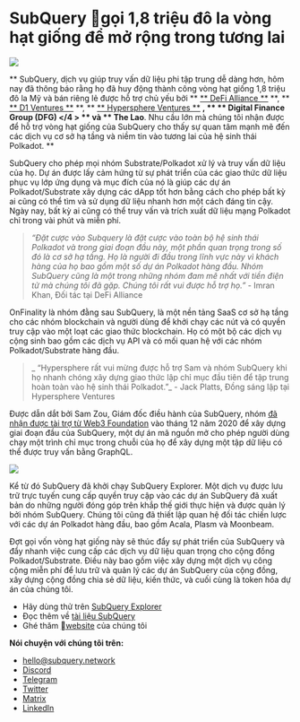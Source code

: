 # SubQuery gọi 1,8 triệu đô la vòng hạt giống để mở rộng trong tương lai

![](https://miro.medium.com/max/1400/0*CrM8-LKRt3slWAsN)

** SubQuery, dịch vụ giúp truy vấn dữ liệu phi tập trung dễ dàng hơn, hôm nay đã thông báo rằng họ đã huy động thành công vòng hạt giống 1,8 triệu đô la Mỹ và bán riêng lẻ được hỗ trợ chủ yếu bởi ** [** DeFi Alliance **](https://defialliance.co/) **, ** [** D1 Ventures **](https://d1.ventures/) **, ** [** Hypersphere Ventures **](https://hypersphere.ventures/) **, **
** Digital Finance Group (DFG) </4 > ** và ** The Lao**. Nhu cầu lớn mà chúng tôi nhận được để hỗ trợ vòng hạt giống của SubQuery cho thấy sự quan tâm mạnh mẽ đến các dịch vụ cơ sở hạ tầng và niềm tin vào tương lai của hệ sinh thái Polkadot. **</p> 

SubQuery cho phép mọi nhóm Substrate/Polkadot xử lý và truy vấn dữ liệu của họ. Dự án được lấy cảm hứng từ sự phát triển của các giao thức dữ liệu phục vụ lớp ứng dụng và mục đích của nó là giúp các dự án Polkadot/Substrate xây dựng các dApp tốt hơn bằng cách cho phép bất kỳ ai cũng có thể tìm và sử dụng dữ liệu nhanh hơn một cách đáng tin cậy. Ngày nay, bất kỳ ai cũng có thể truy vấn và trích xuất dữ liệu mạng Polkadot chỉ trong vài phút và miễn phí.



> _“Đặt cược vào Subquery là đặt cược vào toàn bộ hệ sinh thái Polkadot và trong giai đoạn đầu này, một phần quan trọng trong số đó là cơ sở hạ tầng. Họ là người đi đầu trong lĩnh vực này vì khách hàng của họ bao gồm một số dự án Polkadot hàng đầu. Nhóm SubQuery cũng là một trong những nhóm đam mê nhất với tiền điện tử mà chúng tôi đã gặp. Chúng tôi rất vui được hỗ trợ họ.”_ - Imran Khan, Đối tác tại DeFi Alliance

OnFinality là nhóm đằng sau SubQuery, là một nền tảng SaaS cơ sở hạ tầng cho các nhóm blockchain và người dùng để khởi chạy các nút và có quyền truy cập vào một loạt các giao thức blockchain. Họ có một bộ các dịch vụ cộng sinh bao gồm các dịch vụ API và có mối quan hệ với các nhóm Polkadot/Substrate hàng đầu.



> _ “Hypersphere rất vui mừng được hỗ trợ Sam và nhóm SubQuery khi họ nhanh chóng xây dựng giao thức lập chỉ mục đầu tiên để tập trung hoàn toàn vào hệ sinh thái Polkadot.”_ - Jack Platts, Đồng sáng lập tại Hypersphere Ventures

Được dẫn dắt bởi Sam Zou, Giám đốc điều hành của SubQuery, nhóm [đã nhận được tài trợ từ Web3 Foundation](https://subquery.medium.com/subquery-delivers-its-open-source-sdk-following-a-web3-foundation-grant-20da26ae87f) vào tháng 12 năm 2020 để xây dựng giai đoạn đầu của SubQuery, một dự án mã nguồn mở cho phép người dùng chạy một trình chỉ mục trong chuỗi của họ để xây dựng một tập dữ liệu có thể được truy vấn bằng GraphQL.

![](https://miro.medium.com/max/1000/0*kjspGYRr_BtMk015)

Kể từ đó SubQuery đã khởi chạy SubQuery Explorer. Một dịch vụ được lưu trữ trực tuyến cung cấp quyền truy cập vào các dự án SubQuery đã xuất bản do những người đóng góp trên khắp thế giới thực hiện và được quản lý bởi nhóm SubQuery. Chúng tôi cũng đã thiết lập quan hệ đối tác chiến lược với các dự án Polkadot hàng đầu, bao gồm Acala, Plasm và Moonbeam.

Đợt gọi vốn vòng hạt giống này sẽ thúc đẩy sự phát triển của SubQuery và đẩy nhanh việc cung cấp các dịch vụ dữ liệu quan trọng cho cộng đồng Polkadot/Substrate. Điều này bao gồm việc xây dựng một dịch vụ công cộng miễn phí để lưu trữ và quản lý các dự án SubQuery của cộng đồng, xây dựng cộng đồng chia sẻ dữ liệu, kiến ​​thức, và cuối cùng là token hóa dự án của chúng tôi.

-   Hãy dùng thử trên [SubQuery Explorer](https://explorer.subquery.network/)
-   Đọc thêm về [tài liệu SubQuery](https://doc.subquery.network/)
-   Ghé thăm [website](https://subquery.network/) của chúng tôi

**Nói chuyện với chúng tôi trên:**

-   [hello@subquery.network](mailto:hello@subquery.network)
-   [Discord](https://discord.com/invite/78zg8aBSMG)
-   [Telegram](https://t.me/subquerynetwork)
-   [Twitter](https://twitter.com/subquerynetwork)
-   [Matrix](https://matrix.to/#/#subquery:matrix.org)
-   [LinkedIn](https://www.linkedin.com/company/subquery)